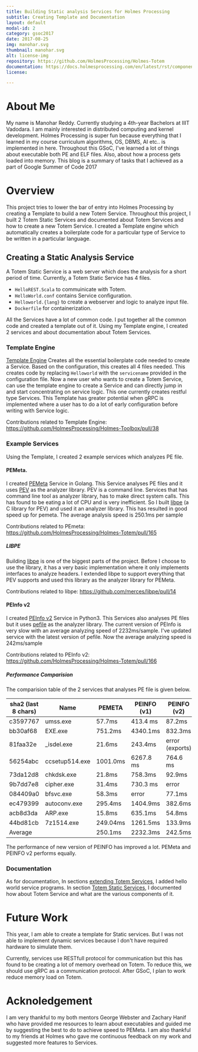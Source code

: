 ```yaml
---
title: Building Static analysis Services for Holmes Processing
subtitle: Creating Template and Documentation
layout: default
modal-id: 2
category: gsoc2017
date: 2017-08-25
img: manohar.svg
thumbnail: manohar.svg
alt: license-img
repository: https://github.com/HolmesProcessing/Holmes-Totem
documentation: https://docs.holmesprocessing.com/en/latest/rst/components/holmes-totem/services/index.html
license: 

---
```


# About Me

My name is Manohar Reddy. Currently studying a 4th-year Bachelors at IIIT Vadodara. I am mainly interested in distributed computing and kernel development. Holmes Processing is super fun because everything that I learned in my course curriculum algorithms, OS, DBMS, AI etc.. is implemented in here. Throughout this GSoC, I've learned a lot of things about executable both PE and ELF files. Also, about how a process gets loaded into memory. This blog is a summary of tasks that I achieved as a part of Google Summer of Code 2017

# Overview

This project tries to lower the bar of entry into Holmes Processing by creating a Template to build a new Totem Service. Throughout this project, I built 2 Totem Static Services and documented about Totem Services and how to create a new Totem Service. I created a Template engine which automatically creates a boilerplate code for a particular type of Service to be written in a particular language.

## Creating a Static Analysis Service

A Totem Static Service is a web server which does the analysis for a short period of time. Currently, a Totem Static Service has 4 files. 

- `HelloREST.Scala` to commuinicate with Totem.
- `HelloWorld.conf` contains Service configuration.
- `Helloworld.{lang}` to create a webserver and logic to analyze input file.
- `Dockerfile` for containerization.

All the Services have a lot of common code. I put together all the common code and created a template out of it. Using my Template engine, I created 2 services and about documentation about Totem Services.

### Template Engine

[Template Engine](https://github.com/HolmesProcessing/Holmes-Toolbox/tree/master/Template-Holmes-Totem-Services) Creates all the essential boilerplate code needed to create a Service. Based on the configuration, this creates all 4 files needed. This creates code by replacing `Helloworld` with the `servicename` provided in the configuration file. Now a new user who wants to create a Totem Service, can use the template engine to create a Service and can directly jump in and start concentrating on service logic. This one currently creates restful type Services. This Template has greater potential when gRPC is implemented where a user has to do a lot of early configuration before writing with Service logic.

Contributions related to Template Engine: https://github.com/HolmesProcessing/Holmes-Toolbox/pull/38
### Example Services

Using the Template, I created 2 example services which analyzes PE file.

#### PEMeta.

I created [PEMeta](https://github.com/HolmesProcessing/Holmes-Totem/tree/master/src/main/scala/org/holmesprocessing/totem/services/pemeta) Service in Golang. This Service analyses PE files and it uses [PEV](http://pev.sourceforge.net) as the analyzer library. PEV is a command line. Services that has command line tool as analyzer library, has to make direct system calls. This has found to be eating a lot of CPU and is very inefficient. So I built [libpe](https://github.com/merces/libpe) (a C library for PEV) and used it an analyzer library. This has resulted in good speed up for pemeta. The average analysis speed is 250.1ms per sample

Contributions related to PEmeta: https://github.com/HolmesProcessing/Holmes-Totem/pull/165

##### LIBPE

Building [libpe](https://github.com/merces/libpe) is one of the biggest parts of the project. Before I choose to use the library, it has a very basic implementation where it only implements interfaces to analyze headers. I extended libpe to support everything that PEV supports and used this library as the analyzer library for PEMeta.

Contributions related to libpe: https://github.com/merces/libpe/pull/14

#### PEInfo v2
I created [PEInfo v2](https://github.com/HolmesProcessing/Holmes-Totem/tree/master/src/main/scala/org/holmesprocessing/totem/services/peinfo) Service in Python3. This Services also analyses PE files but it uses [pefile](https://github.com/erocarrera/pefile) as the analyzer library. The current version of PEInfo is very slow with an average analyzing speed of 2232ms/sample. I've updated service with the latest version of pefile. Now the average analyzing speed is 242ms/sample

Contributions related to PEInfo v2: https://github.com/HolmesProcessing/Holmes-Totem/pull/166
##### Performance Comparision

The comparision table of the 2 services that analyses PE file is given below.

| sha2 (last 8 chars) | Name | PEMETA | PEINFO (v1) | PEINFO (v2) |
| --- | --- | --- | --- | --- |
|c3597767 | umss.exe | 57.7ms | 413.4 ms | 87.2ms |
|bb30af68|EXE.exe| 751.2ms |4340.1ms |832.3ms|
|81faa32e|_isdel.exe |21.6ms |243.4ms |error (exports)|
|56254abc| ccsetup514.exe| 1001.0ms | 6267.8 ms |764.6 ms|
|73da12d8| chkdsk.exe| 21.8ms | 758.3ms |92.9ms|
|9b7dd7e8| cipher.exe |31.4ms |730.3 ms |error|
|084409a0| bfsvc.exe |58.3ms |error |77.1ms|
|ec479399| autoconv.exe |295.4ms |1404.9ms |382.6ms|
|acb8d3da| ARP.exe |  15.8ms |635.1ms |54.8ms|
|44bd81cb|7z1514.exe| 249.04ms |1261.5ms |133.9ms|
|Average||250.1ms|2232.3ms|242.5ms|

The performance of new version of PEINFO has improved a lot. PEMeta and PEINFO v2 performs equally.

### Documentation

As for documentation, In sections [extending Totem Services](https://docs.holmesprocessing.com/en/latest/rst/components/holmes-totem/extending/index.html), I added hello world service programs. In section [Totem Static Services](https://docs.holmesprocessing.com/en/latest/rst/components/holmes-totem/services/index.html), I documented how about Totem Service and what are the various components of it.


# Future Work

This year, I am able to create a template for Static services. But I was not able to implement dynamic services because I don't have required hardware to simulate them.

Currently, services use RESTfull protocol for communication but this has found to be creating a lot of memory overhead on Totem. To reduce this, we should use gRPC as a communication protocol. After GSoC, I plan to work reduce memory load on Totem.

# Acknoledgement

I am very thankful to my both mentors George Webster and Zachary Hanif who have provided me resources to learn about executables and guided me by suggesting the best to do to achieve speed to PEMeta. I am also thankful to my friends at Holmes who gave me continuous feedback on my work and suggested more features to Services.  
